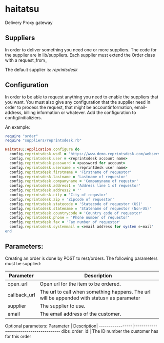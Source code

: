 haitatsu
========

Delivery Proxy gateway


Suppliers
---------

In order to deliver something you need one or more suppliers. The code for the supplier are in lib/suppliers. Each supplier must extend the Order class with a request_from_<supplier>

The default supplier is: _reprintsdesk_


Configuration
-------------

In order to be able to request anything you need to enable the suppliers that you want. You must also give any configuration that the supplier need in order to process the request, that might be accountinformation, email-address, billing information or whatever. Add the configuration to config/initializiers.

An example:

```ruby
require "order"
require "suppliers/reprintsdesk.rb"

Haitatsu::Application.configure do
  config.reprintsdesk.wsdl = 'https://www.demo.reprintsdesk.com/webservice/main.asmx?wsdl'
  config.reprintsdesk.user = <reprintsdesk account name>
  config.reprintsdesk.password = <password for account>
  config.reprintsdesk.username = <reprintdesk user name>
  config.reprintsdesk.firstname = 'Firstname of requestor'
  config.reprintsdesk.lastname = 'Lastname of requestor'
  config.reprintsdesk.companyname = 'Companyname of requstor'
  config.reprintsdesk.address1 = 'Address line 1 of requestor'
  config.reprintsdesk.address2 = ''
  config.reprintsdesk.city = 'City of requstor'
  config.reprintsdesk.zip = 'Zipcode of requestor'
  config.reprintsdesk.statecode = 'Statecode of requestor (US)'
  config.reprintsdesk.statename = 'Statename of requestor (Non-US)'
  config.reprintsdesk.countrycode = 'Country code of requestor'
  config.reprintsdesk.phone = 'Phone number of requestor'
  config.reprintsdesk.fax = 'Fax number of requestor'
  config.reprintsdesk.systemmail = <email address for system e-mail'
end
```

Parameters:
-----------

Creating an order is done by POST to rest/orders.
The following parameters must be supplied:

Parameter      | Description|
---------------|----------------------------------------
 open_url      |  Open url for the item to be ordered.
 callback_url  |  The url to call when something happens. The url will be appended with status=<new status> as parameter 
 supplier      |  The supplier to use.
 email         |  The email address of the customer.

Optional parameters:
Parameter      | Description|
-----------------|----------------------------------------
 dibs_order_id   |  The ID number the customer has for this order
